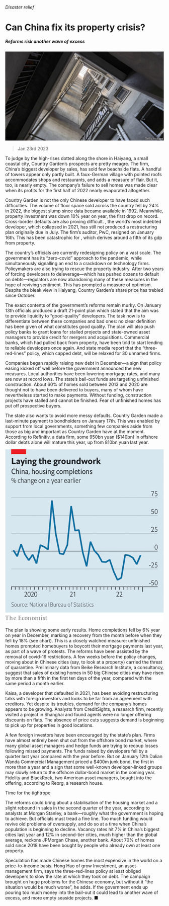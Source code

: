 ###### Disaster relief

# Can China fix its property crisis? 

##### Reforms risk another wave of excess 

![image](images/20230128_FNP501.jpg) 

> Jan 23rd 2023 

To judge by the high-rises dotted along the shore in Haiyang, a small coastal city, Country Garden’s prospects are pretty meagre. The firm, China’s biggest developer by sales, has sold few beachside flats. A handful of towers appear only partly built. A faux-German village with pointed roofs accommodates shops and restaurants, and adds a measure of flair. But it, too, is nearly empty. The company’s failure to sell homes was made clear when its profits for the first half of 2022 nearly evaporated altogether.

Country Garden is not the only Chinese developer to have faced such difficulties. The volume of floor space sold across the country fell by 24% in 2022, the biggest slump since data became available in 1992. Meanwhile, property investment was down 10% year on year, the first drop on record. Cross-border defaults are also proving difficult. , the world’s most indebted developer, which collapsed in 2021, has still not produced a restructuring plan originally due in July. The firm’s auditor, PwC, resigned on January 16th. This  has been catastrophic for , which derives around a fifth of its gdp from property. 

The country’s officials are currently redesigning policy on a vast scale. The government has  its “zero-covid” approach to the pandemic, while simultaneously signalling an end to a crackdown on technology firms. Policymakers are also trying to rescue the property industry. After two years of forcing developers to deleverage—which has pushed dozens to default on debts—regulators are now abandoning many of these measures in the hope of reviving sentiment. This has prompted a measure of optimism. Despite the bleak view in Haiyang, Country Garden’s share price has trebled since October.

The exact contents of the government’s reforms remain murky. On January 13th officials produced a draft 21-point plan which stated that the aim was to provide liquidity to “good-quality” developers. The task now is to differentiate between these companies and bad ones: no clear definition has been given of what constitutes good quality. The plan will also push policy banks to grant loans for stalled projects and state-owned asset managers to provide credit for mergers and acquisitions. Commercial banks, which had pulled back from property, have been told to start lending to reliable developers once again. And state media report that the “three-red-lines” policy, which capped debt, will be relaxed for 30 unnamed firms. 

Companies began rapidly raising new debt in December—a sign that policy easing kicked off well before the government announced the new measures. Local authorities have been lowering mortgage rates, and many are now at record lows. The state’s bail-out funds are targeting unfinished construction. About 60% of homes sold between 2013 and 2020 are thought not to have been delivered to buyers, many of whom have nevertheless started to make payments. Without funding, construction projects have stalled and cannot be finished. Fear of unfinished homes has put off prospective buyers.

The state also wants to avoid more messy defaults. Country Garden made a last-minute payment to bondholders on January 17th. This was enabled by support from local governments, something few companies aside from those as big and important as Country Garden have at the moment. According to Refinitiv, a data firm, some 950bn yuan ($140bn) in offshore dollar debts alone will mature this year, up from 810bn yuan last year. 

![image](images/20230128_FNC480.png) 


The plan is showing some early results. Home completions fell by 6% year on year in December, marking a recovery from the month before when they fell by 18% (see chart). This is a closely watched measure: unfinished homes prompted homebuyers to boycott their mortgage payments last year, as part of a wave of protests. The reforms have been assisted by the removal of covid-19 restrictions. A few weeks before the policy changes, moving about in Chinese cities (say, to look at a property) carried the threat of quarantine. Preliminary data from Beike Research Institute, a consultancy, suggest that sales of existing homes in 50 big Chinese cities may have risen by more than a fifth in the first ten days of the year, compared with the same period a month earlier.

Kaisa, a developer that defaulted in 2021, has been avoiding restructuring talks with foreign investors and looks to be far from an agreement with creditors. Yet despite its troubles, demand for the company’s homes appears to be growing. Analysts from CreditSights, a research firm, recently visited a project in Shanghai and found agents were no longer offering discounts on flats. The absence of price cuts suggests demand is beginning to pick up for properties in good locations.

A few foreign investors have been encouraged by the state’s plan. Firms have almost entirely been shut out from the offshore bond market, where many global asset managers and hedge funds are trying to recoup losses following missed payments. The funds raised by developers fell by a quarter last year compared with the year before. But on January 12th Dalian Wanda Commercial Management priced a $400m junk bond, the first in more than a year and a sign that some well-known developer-linked groups may slowly return to the offshore dollar-bond market in the coming year. Fidelity and BlackRock, two American asset managers, bought into the offering, according to Reorg, a research house.

Time for the tightrope

The reforms could bring about a stabilisation of the housing market and a slight rebound in sales in the second quarter of the year, according to analysts at Morgan Stanley, a bank—roughly what the government is hoping to achieve. But officials must tread a fine line. Too much funding would revive old problems of oversupply, and do so at a time when China’s population is beginning to decline. Vacancy rates hit 7% in China’s biggest cities last year and 12% in second-tier cities, much higher than the global average, reckons JPMorgan Chase, another bank. About 70% of homes sold since 2018 have been bought by people who already own at least one property. 

Speculation has made Chinese homes the most expensive in the world on a price-to-income basis. Hong Hao of grow Investment, an asset-management firm, says the three-red-lines policy at least obliged developers to slow the rate at which they took on debt. The campaign brought on huge problems for the Chinese economy, but without it “the situation would be much worse”, he adds. If the government ends up pouring too much money into the bail-out it could lead to another wave of excess, and more empty seaside projects. ■


